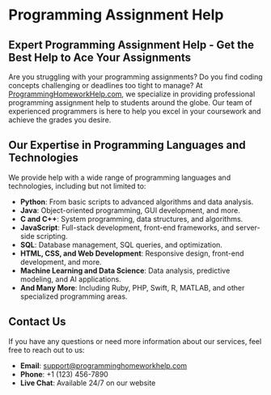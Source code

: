 # Programming Assignment Help

## Expert Programming Assignment Help - Get the Best Help to Ace Your Assignments
Are you struggling with your programming assignments? Do you find coding concepts challenging or deadlines too tight to manage? At [ProgrammingHomeworkHelp.com](https://www.programminghomeworkhelp.com), we specialize in providing professional programming assignment help to students around the globe. Our team of experienced programmers is here to help you excel in your coursework and achieve the grades you desire.


## Our Expertise in Programming Languages and Technologies

We provide help with a wide range of programming languages and technologies, including but not limited to:

- **Python**: From basic scripts to advanced algorithms and data analysis.
- **Java**: Object-oriented programming, GUI development, and more.
- **C and C++**: System programming, data structures, and algorithms.
- **JavaScript**: Full-stack development, front-end frameworks, and server-side scripting.
- **SQL**: Database management, SQL queries, and optimization.
- **HTML, CSS, and Web Development**: Responsive design, front-end development, and more.
- **Machine Learning and Data Science**: Data analysis, predictive modeling, and AI applications.
- **And Many More**: Including Ruby, PHP, Swift, R, MATLAB, and other specialized programming areas.



## Contact Us

If you have any questions or need more information about our services, feel free to reach out to us:

- **Email**: support@programminghomeworkhelp.com
- **Phone**: +1 (123) 456-7890
- **Live Chat**: Available 24/7 on our website
